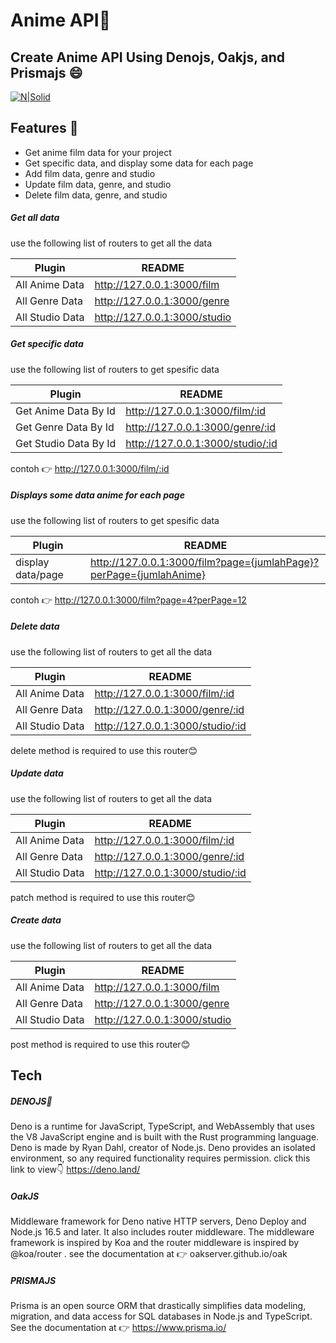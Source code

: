 # Anime API🎥
## Create Anime API Using Denojs, Oakjs, and Prismajs 😄

[![N|Solid](https://cldup.com/dTxpPi9lDf.thumb.png)](https://nodesource.com/products/nsolid)

## Features 📃

- Get anime film data for your project
- Get specific data, and display some data for each page
- Add film data, genre and studio
- Update film data, genre, and studio
- Delete film data, genre, and studio

##### Get all data
use the following list of routers to get all the data
 
| Plugin | README |
| ------ | ------ |
| All Anime Data | http://127.0.0.1:3000/film |
| All Genre Data | http://127.0.0.1:3000/genre |
| All Studio Data | http://127.0.0.1:3000/studio |

##### Get specific data
use the following list of routers to get spesific data
 
| Plugin | README |
| ------ | ------ |
| Get Anime Data By Id | http://127.0.0.1:3000/film/:id |
| Get Genre Data By Id | http://127.0.0.1:3000/genre/:id |
| Get Studio Data By Id | http://127.0.0.1:3000/studio/:id |

contoh 👉  http://127.0.0.1:3000/film/:id

##### Displays some data anime for each page
use the following list of routers to get spesific data
 
| Plugin | README |
| ------ | ------ |
| display data/page | http://127.0.0.1:3000/film?page={jumlahPage}?perPage={jumlahAnime} |

contoh 👉  http://127.0.0.1:3000/film?page=4?perPage=12

##### Delete data
use the following list of routers to get all the data
 
| Plugin | README |
| ------ | ------ |
| All Anime Data | http://127.0.0.1:3000/film/:id |
| All Genre Data | http://127.0.0.1:3000/genre/:id |
| All Studio Data | http://127.0.0.1:3000/studio/:id |

delete method is required to use this router😊

##### Update data
use the following list of routers to get all the data
 
| Plugin | README |
| ------ | ------ |
| All Anime Data | http://127.0.0.1:3000/film/:id |
| All Genre Data | http://127.0.0.1:3000/genre/:id |
| All Studio Data | http://127.0.0.1:3000/studio/:id |

patch method is required to use this router😊

##### Create data
use the following list of routers to get all the data
 
| Plugin | README |
| ------ | ------ |
| All Anime Data | http://127.0.0.1:3000/film |
| All Genre Data | http://127.0.0.1:3000/genre |
| All Studio Data | http://127.0.0.1:3000/studio |

post method is required to use this router😊


## Tech

##### DENOJS🦕
Deno is a runtime for JavaScript, TypeScript, and WebAssembly that uses the V8 JavaScript engine and is built with the Rust programming language. Deno is made by Ryan Dahl, creator of Node.js. Deno provides an isolated environment, so any required functionality requires permission.
click this link to view👇
https://deno.land/

##### OakJS
Middleware framework for Deno native HTTP servers, Deno Deploy and Node.js 16.5 and later. It also includes router middleware.
The middleware framework is inspired by Koa and the router middleware is inspired by @koa/router .
see the documentation at 👉 oakserver.github.io/oak

##### PRISMAJS
Prisma is an open source ORM that drastically simplifies data modeling, migration, and data access for SQL databases in Node.js and TypeScript.
See the documentation at 👉 https://www.prisma.io/



